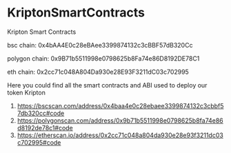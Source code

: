 # KriptonSmartContracts
Kripton Smart Contracts 

bsc chain: 0x4bAA4E0c28eBAee3399874132c3cBBF57dB320Cc 

polygon chain: 0x9B71b5511998e0798625b8Fa74e86D8192DE78C1 

eth chain: 0x2cc71c048A804Da930e28E93F3211dC03c702995 

Here you could find all the smart contracts and ABI used to deploy our token Kripton

1. https://bscscan.com/address/0x4baa4e0c28ebaee3399874132c3cbbf57db320cc#code
2. https://polygonscan.com/address/0x9b71b5511998e0798625b8fa74e86d8192de78c1#code
3. https://etherscan.io/address/0x2cc71c048a804da930e28e93f3211dc03c702995#code
